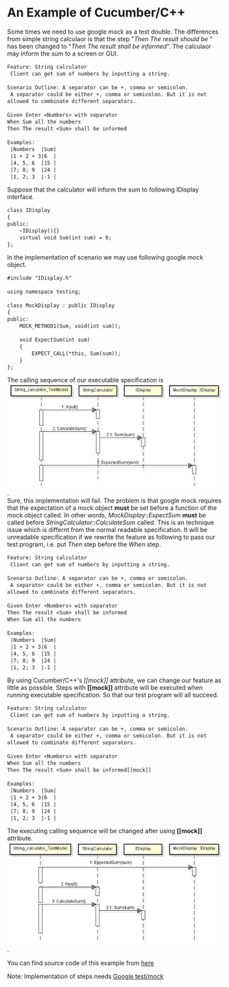 # An Example of Cucumber/C++
Some times we need to use google mock as a test double. The differences from simple string calculaor is that the step "_Then The result should be <Sum>_" has been changed to "_Then The result <Sum> shall be informed_". The calculaor may inform the sum to a screen or GUI. 

    Feature: String calculator
     Client can get sum of numbers by inputting a string.

    Scenario Outline: A separator can be +, comma or semicolon.  
     A separator could be either +, comma or semicolon. But it is not allowed to combinate different separators.

    Given Enter <Numbers> with separator
    When Sum all the numbers
    Then The result <Sum> shall be informed

    Examples:
     |Numbers  |Sum|
     |1 + 2 + 3|6  |
     |4, 5, 6  |15 |
     |7; 8; 9  |24 |
     |1, 2; 3  |-1 |

Suppose that the calculator will inform the sum to following IDisplay interface.

    class IDisplay
    {
    public:
        ~IDisplay(){}
        virtual void Sum(int sum) = 0;
    };

In the implementation of scenario we may use following google mock object.

    #include "IDisplay.h"

    using namespace testing;

    class MockDisplay : public IDisplay
    {
    public:
        MOCK_METHOD1(Sum, void(int sum));

        void ExpectSum(int sum)
        {
            EXPECT_CALL(*this, Sum(sum));
        }
    };

The calling sequence of our executable specification is ![call sequence](https://github.com/bzquan/CucumberCpp/blob/master/Example/SimpleStringCalculatoMock/CallSequence.jpg).  
Sure, this implementation will fail. The problem is that google mock requires that the expectation of a mock object __must__ be set before a function of the mock object called. In other words, _MockDisplay::ExpectSum_ __must__ be called before _StringCalculator::CalculateSum_ called. This is an technique issue which is differnt from the normal readable specification. It will be unreadable specification if we rewrite the feature as following to pass our test program, i.e. put _Then_ step before the _When_ step. 

    Feature: String calculator
     Client can get sum of numbers by inputting a string.

    Scenario Outline: A separator can be +, comma or semicolon.  
     A separator could be either +, comma or semicolon. But it is not allowed to combinate different separators.

    Given Enter <Numbers> with separator
    Then The result <Sum> shall be informed
    When Sum all the numbers

    Examples:
     |Numbers  |Sum|
     |1 + 2 + 3|6  |
     |4, 5, 6  |15 |
     |7; 8; 9  |24 |
     |1, 2; 3  |-1 |

By using Cucumber/C++'s _[[mock]]_ attribute, we can change our feature as little as possible. Steps with __[[mock]]__ attribute will be executed when running executable specification. So that our test program will all succeed.

    Feature: String calculator
     Client can get sum of numbers by inputting a string.

    Scenario Outline: A separator can be +, comma or semicolon.  
     A separator could be either +, comma or semicolon. But it is not allowed to combinate different separators.

    Given Enter <Numbers> with separator
    When Sum all the numbers
    Then The result <Sum> shall be informed[[mock]]

    Examples:
     |Numbers  |Sum|
     |1 + 2 + 3|6  |
     |4, 5, 6  |15 |
     |7; 8; 9  |24 |
     |1, 2; 3  |-1 |

The executing calling sequence will be changed after using __[[mock]]__ attribute. ![call sequence](https://github.com/bzquan/CucumberCpp/blob/master/Example/SimpleStringCalculatoMock/CallSequence_mock_attribute.jpg).  

You can find source code of this example from [here](https://github.com/bzquan/CucumberCpp/tree/master/Example/SimpleStringCalculatoMock)

Note: Implementation of steps needs [Google test/mock](https://github.com/google/googletest)